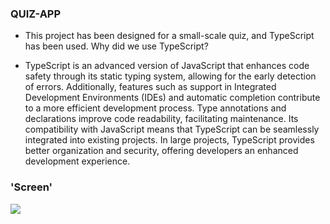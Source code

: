 ### QUIZ-APP

- This project has been designed for a small-scale quiz, and TypeScript has been used. Why did we use TypeScript?

- TypeScript is an advanced version of JavaScript that enhances code safety through its static typing system, allowing for the early detection of errors. Additionally, features such as support in Integrated Development Environments (IDEs) and automatic completion contribute to a more efficient development process. Type annotations and declarations improve code readability, facilitating maintenance. Its compatibility with JavaScript means that TypeScript can be seamlessly integrated into existing projects. In large projects, TypeScript provides better organization and security, offering developers an enhanced development experience.

### 'Screen'

![](quiz.gif)
